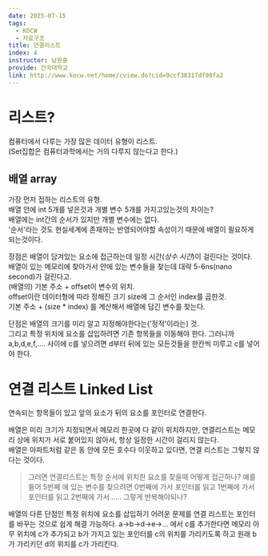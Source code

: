 ```yaml
---
date: 2025-07-15
tags:
  - KOCW
  - 자료구조
title: 연결리스트
index: 4
instructor: 남원홍
provide: 건국대학교
link: http://www.kocw.net/home/cview.do?cid=9ccf38317df98fa2
---
```

# 리스트?
컴퓨터에서 다루는 가장 많은 데이터 유형이 리스트.  
(Set집합은 컴퓨터과학에서는 거의 다루지 않는다고 한다.)
## 배열 array
가장 먼저 접하는 리스트의 유형.  
배열 안에 int 5개를 넣은것과 개별 변수 5개를 가지고있는것의 차이는?  
배열에는 int간의 순서가 있지만 개별 변수에는 없다.  
'순서'라는 것도 현실세계에 존재하는 반영되어야할 속성이기 때문에 배열이 필요하게 되는것이다.

장점은 배열이 담겨있는 요소에 접근하는데 일정 시간(*상수 시간*)이 걸린다는 것이다.  
배열이 있는 메모리에 찾아가서 안에 있는 변수들을 찾는데 대략 5-6ns(nano second)가 걸린다고.  
(배열의) 기본 주소 + offset이 변수의 위치.  
offset이란 데이터형에 따라 정해진 크기 size에 그 순서인 index를 곱한것.  
기본 주소 + (size * index) 를 계산해서 배열에 담긴 변수를 찾는다.

단점은 배열의 크기를 미리 알고 지정해야한다는('정적'이라는) 것.  
그리고 특정 위치에 요소를 삽입하려면 기존 항목들을 이동해야 한다. 그러니까 a,b,d,e,f,.... 사이에 c를 넣으려면 d부터 뒤에 있는 모든것들을 한칸씩 미루고 c를 넣어야 한다.
# 연결 리스트 Linked List
연속되는 항목들이 있고 앞의 요소가 뒤의 요소를 포인터로 연결한다.

배열은 미리 크기가 지정되면서 메모리 한곳에 다 같이 위치하지만, 연결리스트는 메모리 상에 위치가 서로 붙어있지 않아서, 항상 일정한 시간이 걸리지 않는다.  
배열은 아파트처럼 같은 동 안에 모든 호수다 이웃하고 있다면, 연결 리스트는 그렇지 않다는 것이다.

> 그러면 연결리스트는 특정 순서에 위치한 요소를 찾을때 어떻게 접근하나?
> 예를들어 5번째 에 있는 변수를 찾으려면 0번째에 가서 포인터를 읽고 1번째에 가서 포인터를 읽고 2번째에 가서 ..... 그렇게 반복해야되나?

배열의 다른 단점인 특정 위치에 요소를 삽입하기 어려운 문제를 연결 리스트는 포인터를 바꾸는 것으로 쉽게 해결 가능하다. a->b->d->e->... 에서 c를 추가한다면 메모리 아무 위치에 c가 추가되고 b가 가지고 있는 포인터를 c의 위치를 가리키도록 하고 원래 b가 가리키던 d의 위치를 c가 가리킨다.